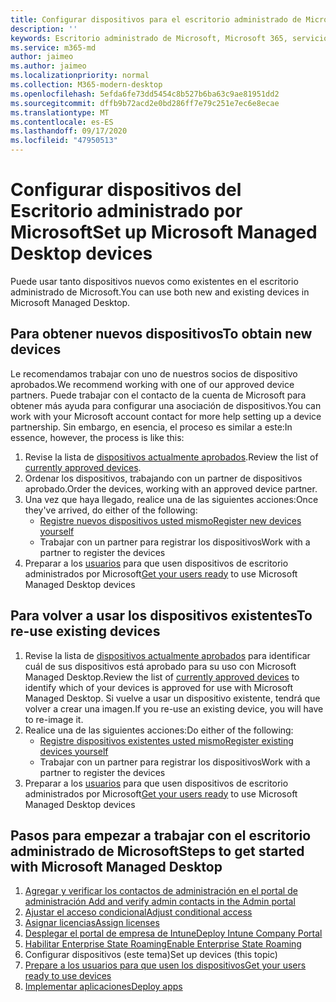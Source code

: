 ```yaml
---
title: Configurar dispositivos para el escritorio administrado de Microsoft
description: ''
keywords: Escritorio administrado de Microsoft, Microsoft 365, servicio, documentación
ms.service: m365-md
author: jaimeo
ms.author: jaimeo
ms.localizationpriority: normal
ms.collection: M365-modern-desktop
ms.openlocfilehash: 5efda6fe73dd5454c8b527b6ba63c9ae81951dd2
ms.sourcegitcommit: dffb9b72acd2e0bd286ff7e79c251e7ec6e8ecae
ms.translationtype: MT
ms.contentlocale: es-ES
ms.lasthandoff: 09/17/2020
ms.locfileid: "47950513"
---
```

# <a name="set-up-microsoft-managed-desktop-devices"></a><span data-ttu-id="61f35-103">Configurar dispositivos del Escritorio administrado por Microsoft</span><span class="sxs-lookup"><span data-stu-id="61f35-103">Set up Microsoft Managed Desktop devices</span></span>

<span data-ttu-id="61f35-104">Puede usar tanto dispositivos nuevos como existentes en el escritorio administrado de Microsoft.</span><span class="sxs-lookup"><span data-stu-id="61f35-104">You can use both new and existing devices in Microsoft Managed Desktop.</span></span>

## <a name="to-obtain-new-devices"></a><span data-ttu-id="61f35-105">Para obtener nuevos dispositivos</span><span class="sxs-lookup"><span data-stu-id="61f35-105">To obtain new devices</span></span>

<span data-ttu-id="61f35-106">Le recomendamos trabajar con uno de nuestros socios de dispositivo aprobados.</span><span class="sxs-lookup"><span data-stu-id="61f35-106">We recommend working with one of our approved device partners.</span></span> <span data-ttu-id="61f35-107">Puede trabajar con el contacto de la cuenta de Microsoft para obtener más ayuda para configurar una asociación de dispositivos.</span><span class="sxs-lookup"><span data-stu-id="61f35-107">You can work with your Microsoft account contact for more help setting up a device partnership.</span></span> <span data-ttu-id="61f35-108">Sin embargo, en esencia, el proceso es similar a este:</span><span class="sxs-lookup"><span data-stu-id="61f35-108">In essence, however, the process is like this:</span></span>

1. <span data-ttu-id="61f35-109">Revise la lista de [dispositivos actualmente aprobados](../service-description/device-list.md).</span><span class="sxs-lookup"><span data-stu-id="61f35-109">Review the list of [currently approved devices](../service-description/device-list.md).</span></span>
2. <span data-ttu-id="61f35-110">Ordenar los dispositivos, trabajando con un partner de dispositivos aprobado.</span><span class="sxs-lookup"><span data-stu-id="61f35-110">Order the devices, working with an approved device partner.</span></span>
3. <span data-ttu-id="61f35-111">Una vez que haya llegado, realice una de las siguientes acciones:</span><span class="sxs-lookup"><span data-stu-id="61f35-111">Once they've arrived, do either of the following:</span></span>
    - [<span data-ttu-id="61f35-112">Registre nuevos dispositivos usted mismo</span><span class="sxs-lookup"><span data-stu-id="61f35-112">Register new devices yourself</span></span>](register-devices-self.md)
    - <span data-ttu-id="61f35-113">Trabajar con un partner para registrar los dispositivos</span><span class="sxs-lookup"><span data-stu-id="61f35-113">Work with a partner to register the devices</span></span>
4. <span data-ttu-id="61f35-114">Preparar a los [usuarios](get-started-devices.md) para que usen dispositivos de escritorio administrados por Microsoft</span><span class="sxs-lookup"><span data-stu-id="61f35-114">[Get your users ready](get-started-devices.md) to use Microsoft Managed Desktop devices</span></span>

## <a name="to-re-use-existing-devices"></a><span data-ttu-id="61f35-115">Para volver a usar los dispositivos existentes</span><span class="sxs-lookup"><span data-stu-id="61f35-115">To re-use existing devices</span></span>

1. <span data-ttu-id="61f35-116">Revise la lista de [dispositivos actualmente aprobados](../service-description/device-list.md) para identificar cuál de sus dispositivos está aprobado para su uso con Microsoft Managed Desktop.</span><span class="sxs-lookup"><span data-stu-id="61f35-116">Review the list of [currently approved devices](../service-description/device-list.md) to identify which of your devices is approved for use with Microsoft Managed Desktop.</span></span> <span data-ttu-id="61f35-117">Si vuelve a usar un dispositivo existente, tendrá que volver a crear una imagen.</span><span class="sxs-lookup"><span data-stu-id="61f35-117">If you re-use an existing device, you will have to re-image it.</span></span>
2. <span data-ttu-id="61f35-118">Realice una de las siguientes acciones:</span><span class="sxs-lookup"><span data-stu-id="61f35-118">Do either of the following:</span></span>
    - [<span data-ttu-id="61f35-119">Registre dispositivos existentes usted mismo</span><span class="sxs-lookup"><span data-stu-id="61f35-119">Register existing devices yourself</span></span>](register-reused-devices-self.md)
    - <span data-ttu-id="61f35-120">Trabajar con un partner para registrar los dispositivos</span><span class="sxs-lookup"><span data-stu-id="61f35-120">Work with a partner to register the devices</span></span>
3. <span data-ttu-id="61f35-121">Preparar a los [usuarios](get-started-devices.md) para que usen dispositivos de escritorio administrados por Microsoft</span><span class="sxs-lookup"><span data-stu-id="61f35-121">[Get your users ready](get-started-devices.md) to use Microsoft Managed Desktop devices</span></span>

## <a name="steps-to-get-started-with-microsoft-managed-desktop"></a><span data-ttu-id="61f35-122">Pasos para empezar a trabajar con el escritorio administrado de Microsoft</span><span class="sxs-lookup"><span data-stu-id="61f35-122">Steps to get started with Microsoft Managed Desktop</span></span>

1. [<span data-ttu-id="61f35-123">Agregar y verificar los contactos de administración en el portal de administración </span><span class="sxs-lookup"><span data-stu-id="61f35-123">Add and verify admin contacts in the Admin portal</span></span>](add-admin-contacts.md)
2. [<span data-ttu-id="61f35-124">Ajustar el acceso condicional</span><span class="sxs-lookup"><span data-stu-id="61f35-124">Adjust conditional access</span></span>](conditional-access.md)
3. [<span data-ttu-id="61f35-125">Asignar licencias</span><span class="sxs-lookup"><span data-stu-id="61f35-125">Assign licenses</span></span>](assign-licenses.md)
4. [<span data-ttu-id="61f35-126">Desplegar el portal de empresa de Intune</span><span class="sxs-lookup"><span data-stu-id="61f35-126">Deploy Intune Company Portal</span></span>](company-portal.md)
5. [<span data-ttu-id="61f35-127">Habilitar Enterprise State Roaming</span><span class="sxs-lookup"><span data-stu-id="61f35-127">Enable Enterprise State Roaming</span></span>](enterprise-state-roaming.md)
6. <span data-ttu-id="61f35-128">Configurar dispositivos (este tema)</span><span class="sxs-lookup"><span data-stu-id="61f35-128">Set up devices (this topic)</span></span>
7. [<span data-ttu-id="61f35-129">Prepare a los usuarios para que usen los dispositivos</span><span class="sxs-lookup"><span data-stu-id="61f35-129">Get your users ready to use devices</span></span>](get-started-devices.md)
8. [<span data-ttu-id="61f35-130">Implementar aplicaciones</span><span class="sxs-lookup"><span data-stu-id="61f35-130">Deploy apps</span></span>](deploy-apps.md)
